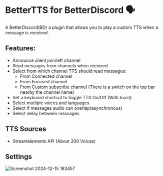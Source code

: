 # BetterTTS for BetterDiscord 🗣️
A BetterDiscord(BD) a plugin that allows you to play a custom TTS when a message is received.
## Features:
- Announce client join/left channel
- Read messages from channels when recieved
- Select from which channel TTS should read messages:
    - From Connected channel
    - From Focused channel
    - From Custom subscribe channel (There is a switch on the top bar nearby the channel name)
- Set a keyboard shortcut to toggle TTS On/Off (With toast)
- Select mutliple voices and languages
- Select if messages audio can overlap(asynchronous)
- Select delay between messages
## TTS Sources
- Streamelements API (About 206 Voices)
## Settings
![Screenshot 2024-12-15 183457](https://github.com/user-attachments/assets/5c9f8558-61db-4563-a337-0deb91d86057)
